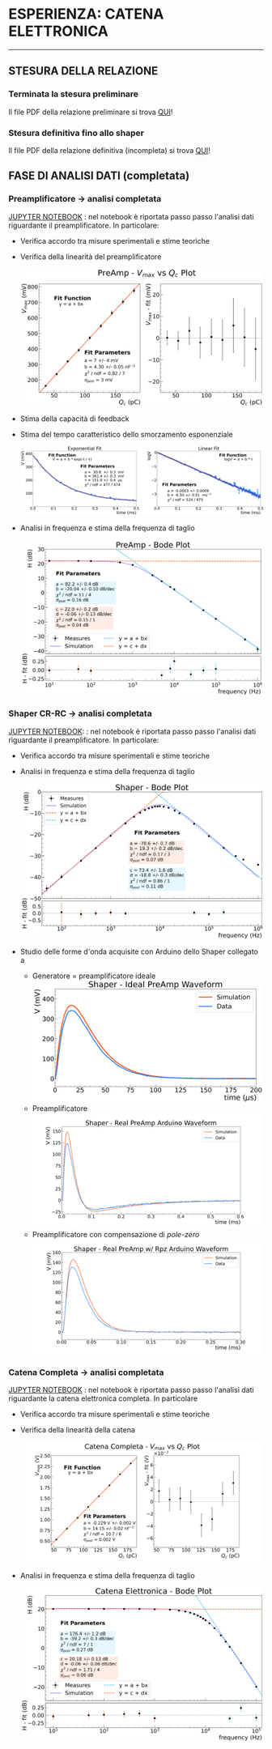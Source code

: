 # ESPERIENZA: CATENA ELETTRONICA

***

## STESURA DELLA RELAZIONE 

### Terminata la stesura preliminare

Il file PDF della relazione preliminare si trova
[QUI](https://nbviewer.jupyter.org/github/niklai99/physics_laboratory_2020_2021/blob/master/CATENA%20ELETTRONICA/Report/Report.pdf)!

### Stesura definitiva fino allo shaper

Il file PDF della relazione definitiva (incompleta) si trova
[QUI](https://nbviewer.jupyter.org/github/niklai99/physics_laboratory_2020_2021/blob/master/CATENA%20ELETTRONICA/Testing%20new%20format/Report.pdf)!

## FASE DI ANALISI DATI (completata)

### Preamplificatore  &rarr; analisi completata

[JUPYTER
NOTEBOOK](https://nbviewer.jupyter.org/github/niklai99/physics_laboratory_2020_2021/blob/master/CATENA%20ELETTRONICA/Python/PreAmp%20-%20Analysis.ipynb)
: nel notebook è riportata passo passo l'analisi dati riguardante il preamplificatore. In particolare:

* Verifica accordo tra misure sperimentali e stime teoriche
* Verifica della linearità del preamplificatore
  
    ![LINEARITA PREAMP](./Plots/PreAmp/linearity_fit.png)

* Stima della capacità di feedback 
* Stima del tempo caratteristico dello smorzamento esponenziale

    ![ARDUINO TAU](./Plots/PreAmp/preamp_arduino_fit2.png)

* Analisi in frequenza e stima della frequenza di taglio
  
    ![THEBODE](./Plots/PreAmp/bode_plot.png)


### Shaper CR-RC  &rarr; analisi completata

[JUPYTER
NOTEBOOK](https://nbviewer.jupyter.org/github/niklai99/physics_laboratory_2020_2021/blob/master/CATENA%20ELETTRONICA/Python/Shaper%20-%20Analysis.ipynb):
: nel notebook è riportata passo passo l'analisi dati riguardante il preamplificatore. In particolare:

* Verifica accordo tra misure sperimentali e stime teoriche
* Analisi in frequenza e stima della frequenza di taglio
  
    ![THEBODE](./Plots/Shaper/bode_plot.png)

* Studio delle forme d'onda acquisite con Arduino dello Shaper collegato a
  * Generatore = preamplificatore ideale
        ![SHAPER IDEALE](./Plots/Shaper/shaper_ideal.png)
  * Preamplificatore
        ![SHAPER PREAMP](./Plots/Shaper/shaper_preamp_waveform_newcalib.png)
  * Preamplificatore con compensazione di _pole-zero_
        ![SHAPER PREAMP RPZ](./Plots/Shaper/shaper_preamp_rpz_waveform_newcalib.png)


### Catena Completa  &rarr; analisi completata

[JUPYTER
NOTEBOOK](https://nbviewer.jupyter.org/github/niklai99/physics_laboratory_2020_2021/blob/master/CATENA%20ELETTRONICA/Python/PreAmp%20-%20Analysis.ipynb)
: nel notebook è riportata passo passo l'analisi dati riguardante la catena elettronica completa.  In particolare 

* Verifica accordo tra misure sperimentali e stime teoriche
* Verifica della linearità della catena 

    ![LIN](./Plots/Catena/catena_linearity.png)

* Analisi in frequenza e stima della frequenza di taglio
  
    ![THEBODE](./Plots/Catena/bode_plot.png)
